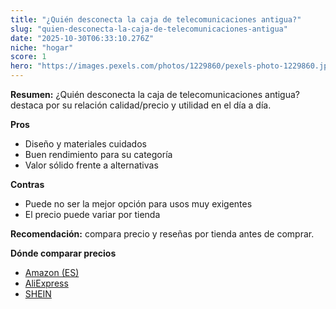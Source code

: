 ```yaml
---
title: "¿Quién desconecta la caja de telecomunicaciones antigua?"
slug: "quien-desconecta-la-caja-de-telecomunicaciones-antigua"
date: "2025-10-30T06:33:10.276Z"
niche: "hogar"
score: 1
hero: "https://images.pexels.com/photos/1229860/pexels-photo-1229860.jpeg?auto=compress&cs=tinysrgb&fit=crop&h=627&w=1200&auto=compress&cs=tinysrgb&w=1200&h=675&fit=crop"
---
```


**Resumen:** ¿Quién desconecta la caja de telecomunicaciones antigua? destaca por su relación calidad/precio y utilidad en el día a día.

**Pros**
- Diseño y materiales cuidados
- Buen rendimiento para su categoría
- Valor sólido frente a alternativas

**Contras**
- Puede no ser la mejor opción para usos muy exigentes
- El precio puede variar por tienda

**Recomendación:** compara precio y reseñas por tienda antes de comprar.

**Dónde comparar precios**
- [Amazon (ES)](https://www.amazon.es/s?k=%C2%BFQui%C3%A9n%20desconecta%20la%20caja%20de%20telecomunicaciones%20antigua%3F&tag=teknovashop25-21)
- [AliExpress](https://www.aliexpress.com/wholesale?SearchText=%C2%BFQui%C3%A9n%20desconecta%20la%20caja%20de%20telecomunicaciones%20antigua%3F)
- [SHEIN](https://www.shein.com/pdsearch/%C2%BFQui%C3%A9n%20desconecta%20la%20caja%20de%20telecomunicaciones%20antigua%3F)